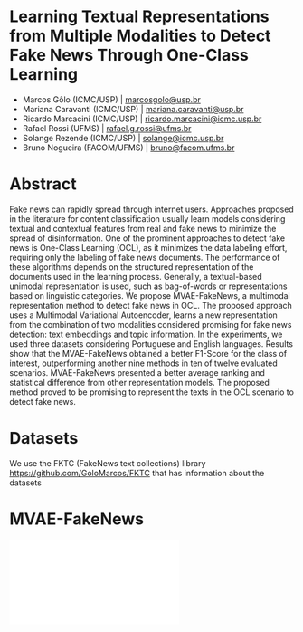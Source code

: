 # Learning Textual Representations from Multiple Modalities to Detect Fake News Through One-Class Learning
- Marcos Gôlo (ICMC/USP) | marcosgolo@usp.br
- Mariana Caravanti (ICMC/USP) | mariana.caravanti@usp.br
- Ricardo Marcacini (ICMC/USP) | ricardo.marcacini@icmc.usp.br
- Rafael Rossi (UFMS) | rafael.g.rossi@ufms.br
- Solange Rezende (ICMC/USP) | solange@icmc.usp.br
- Bruno Nogueira (FACOM/UFMS) | bruno@facom.ufms.br

# Abstract
Fake news can rapidly spread through internet users. Approaches proposed in the literature for content classification usually learn models considering textual and contextual features from real and fake news to minimize the spread of disinformation. One of the prominent approaches to detect fake news is One-Class Learning (OCL), as it minimizes the data labeling effort, requiring only the labeling of fake news documents. The performance of these algorithms depends on the structured representation of the documents used in the learning process. Generally, a textual-based unimodal representation is used, such as bag-of-words or representations based on linguistic categories. We propose MVAE-FakeNews, a multimodal representation method to detect fake news in OCL. The proposed approach uses a Multimodal Variational Autoencoder, learns a new representation from the combination of two modalities considered promising for fake news detection: text embeddings and topic information. In the experiments, we used three datasets considering Portuguese and English languages. Results show that the MVAE-FakeNews obtained a better F1-Score for the class of interest, outperforming another nine methods in ten of twelve evaluated scenarios. MVAE-FakeNews presented a better average ranking and statistical difference from other representation models. The proposed method proved to be promising to represent the texts in the OCL scenario to detect fake news.

# Datasets
We use the FKTC (FakeNews text collections) library https://github.com/GoloMarcos/FKTC that has information about the datasets

# MVAE-FakeNews
![Proposal](/images/MVAE-FK.pdf)



